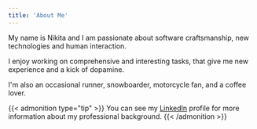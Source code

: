 ```yaml
---
title: 'About Me'
---
```


My name is Nikita and I am passionate about software craftsmanship, new technologies and human interaction. 

I enjoy working on comprehensive and interesting tasks, that give me new experience and a kick of dopamine. 

I'm also an occasional runner, snowboarder, motorcycle fan, and a coffee lover.

{{< admonition type="tip" >}}
You can see my [LinkedIn](https://www.linkedin.com/in/prorekhin/) profile for more information about my professional background.
{{< /admonition >}}